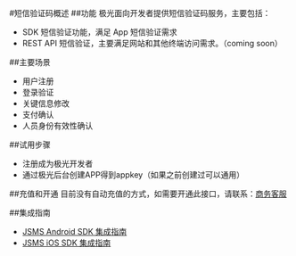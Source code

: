 #短信验证码概述
##功能
极光面向开发者提供短信验证码服务，主要包括：

+ SDK 短信验证功能，满足 App 短信验证需求
+ REST API 短信验证，主要满足网站和其他终端访问需求。（coming soon）

##主要场景
+ 用户注册
+ 登录验证
+ 关键信息修改
+ 支付确认
+ 人员身份有效性确认

##试用步骤
+ 注册成为极光开发者
+ 通过极光后台创建APP得到appkey（如果之前创建过可以通用）


##充值和开通
目前没有自动充值的方式，如需要开通此接口，请联系：[商务客服](https://www.jpush.cn/common/price)

##集成指南
* [JSMS Android SDK 集成指南](/guideline/Android_SMS_SDK.md)
* [JSMS iOS SDK 集成指南](/guideline/iOS_SMS_SDK.md)